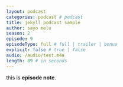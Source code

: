 ```yaml
---
layout: podcast
categories: podcast # podcast
title: jekyll podcast sample
author: sayo melu
season: 2
episode: 9
episodeType: full # full | trailer | bonus
explicit: false # true | false
audio: /audio/test.m4a
length: 89 # in seconds
---
```


this is **episode note**.
